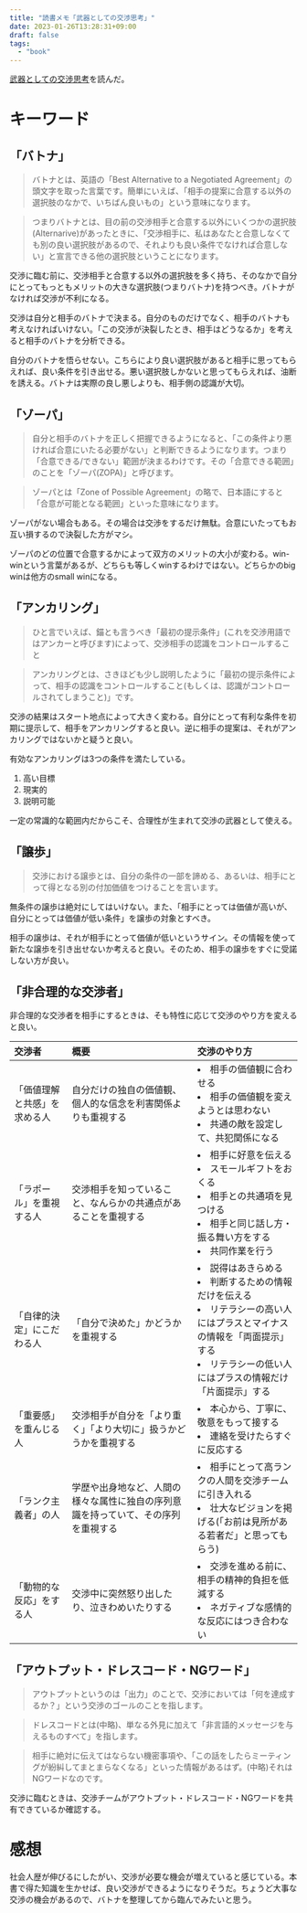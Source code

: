 ```yaml
---
title: "読書メモ「武器としての交渉思考」"
date: 2023-01-26T13:28:31+09:00
draft: false
tags:
  - "book"
---
```


[武器としての交渉思考](https://amzn.asia/d/gzwn0n9)を読んだ。

<!--more-->

# キーワード

## 「バトナ」

> バトナとは、英語の「Best Alternative to a Negotiated Agreement」の頭文字を取った言葉です。簡単にいえば、「相手の提案に合意する以外の選択肢のなかで、いちばん良いもの」という意味になります。

> つまりバトナとは、目の前の交渉相手と合意する以外にいくつかの選択肢(Alternarive)があったときに、「交渉相手に、私はあなたと合意しなくても別の良い選択肢があるので、それよりも良い条件でなければ合意しない」と宣言できる他の選択肢ということになります。

交渉に臨む前に、交渉相手と合意する以外の選択肢を多く持ち、そのなかで自分にとってもっともメリットの大きな選択肢(つまりバトナ)を持つべき。バトナがなければ交渉が不利になる。

交渉は自分と相手のバトナで決まる。自分のものだけでなく、相手のバトナも考えなければいけない。「この交渉が決裂したとき、相手はどうなるか」を考えると相手のバトナを分析できる。

自分のバトナを悟らせない。こちらにより良い選択肢があると相手に思ってもらえれば、良い条件を引き出せる。悪い選択肢しかないと思ってもらえれば、油断を誘える。バトナは実際の良し悪しよりも、相手側の認識が大切。

## 「ゾーパ」

> 自分と相手のバトナを正しく把握できるようになると、「この条件より悪ければ合意にいたる必要がない」と判断できるようになります。つまり「合意できる/できない」範囲が決まるわけです。その「合意できる範囲」のことを「ゾーパ(ZOPA)」と呼びます。

> ゾーパとは「Zone of Possible Agreement」の略で、日本語にすると「合意が可能となる範囲」といった意味になります。

ゾーパがない場合もある。その場合は交渉をするだけ無駄。合意にいたってもお互い損するので決裂した方がマシ。

ゾーパのどの位置で合意するかによって双方のメリットの大小が変わる。win-winという言葉があるが、どちらも等しくwinするわけではない。どちらかのbig winは他方のsmall winになる。

## 「アンカリング」

> ひと言でいえば、錨とも言うべき「最初の提示条件」(これを交渉用語ではアンカーと呼びます)によって、交渉相手の認識をコントロールすること

> アンカリングとは、さきほども少し説明したように「最初の提示条件によって、相手の認識をコントロールすること(もしくは、認識がコントロールされてしまうこと)」です。

交渉の結果はスタート地点によって大きく変わる。自分にとって有利な条件を初期に提示して、相手をアンカリングすると良い。逆に相手の提案は、それがアンカリングではないかと疑うと良い。

有効なアンカリングは3つの条件を満たしている。

1. 高い目標
2. 現実的
3. 説明可能

一定の常識的な範囲内だからこそ、合理性が生まれて交渉の武器として使える。

## 「譲歩」

> 交渉における譲歩とは、自分の条件の一部を諦める、あるいは、相手にとって得となる別の付加価値をつけることを言います。

無条件の譲歩は絶対にしてはいけない。また、「相手にとっては価値が高いが、自分にとっては価値が低い条件」を譲歩の対象とすべき。

相手の譲歩は、それが相手にとって価値が低いというサイン。その情報を使って新たな譲歩を引き出せないか考えると良い。そのため、相手の譲歩をすぐに受諾しない方が良い。

## 「非合理的な交渉者」

非合理的な交渉者を相手にするときは、そも特性に応じて交渉のやり方を変えると良い。

|交渉者|概要|交渉のやり方|
|:---|:---|:---|
|「価値理解と共感」を求める人|自分だけの独自の価値観、個人的な信念を利害関係よりも重視する|<li>相手の価値観に合わせる</li><li>相手の価値観を変えようとは思わない</li><li>共通の敵を設定して、共犯関係になる</li>|
|「ラポール」を重視する人|交渉相手を知っていること、なんらかの共通点があることを重視する|<li>相手に好意を伝える</li><li>スモールギフトをおくる</li><li>相手との共通項を見つける</li><li>相手と同じ話し方・振る舞い方をする</li><li>共同作業を行う</li>|
|「自律的決定」にこだわる人|「自分で決めた」かどうかを重視する|<li>説得はあきらめる</li><li>判断するための情報だけを伝える</li><li>リテラシーの高い人にはプラスとマイナスの情報を「両面提示」する</li><li>リテラシーの低い人にはプラスの情報だけ「片面提示」する</li>|
|「重要感」を重んじる人|交渉相手が自分を「より重く」「より大切に」扱うかどうかを重視する|<li>本心から、丁寧に、敬意をもって接する</li><li>連絡を受けたらすぐに反応する</li>|
|「ランク主義者」の人|学歴や出身地など、人間の様々な属性に独自の序列意識を持っていて、その序列を重視する|<li>相手にとって高ランクの人間を交渉チームに引き入れる</li><li>壮大なビジョンを掲げる(「お前は見所がある若者だ」と思ってもらう)</li>|
|「動物的な反応」をする人|交渉中に突然怒り出したり、泣きわめいたりする|<li>交渉を進める前に、相手の精神的負担を低減する</li><li>ネガティブな感情的な反応にはつき合わない</li>|

## 「アウトプット・ドレスコード・NGワード」

> アウトプットというのは「出力」のことで、交渉においては「何を達成するか？」という交渉のゴールのことを指します。

> ドレスコードとは(中略)、単なる外見に加えて「非言語的メッセージを与えるものすべて」を指します。

> 相手に絶対に伝えてはならない機密事項や、「この話をしたらミーティングが紛糾してまとまらなくなる」といった情報があるはず。(中略)それはNGワードなのです。

交渉に臨むときは、交渉チームがアウトプット・ドレスコード・NGワードを共有できているか確認する。

# 感想

社会人歴が伸びるにしたがい、交渉が必要な機会が増えていると感じている。本書で得た知識を生かせば、良い交渉ができるようになりそうだ。ちょうど大事な交渉の機会があるので、バトナを整理してから臨んでみたいと思う。
